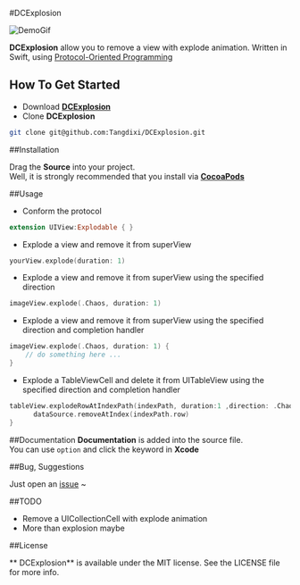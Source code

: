 #DCExplosion

![DemoGif](https://raw.githubusercontent.com/Tangdixi/DCExplosion/master/Explosion.gif)

**DCExplosion** allow you to remove a view with explode animation. Written in Swift, using [Protocol-Oriented Programming](https://developer.apple.com/videos/play/wwdc2015/408/)

## How To Get Started  
- Download [**DCExplosion**](https://codeload.github.com/Tangdixi/DCExplosion/zip/master)
- Clone **DCExplosion**
```bash
git clone git@github.com:Tangdixi/DCExplosion.git
``` 

##Installation

Drag the **Source** into your project.  
Well, it is strongly recommended that you install via [**CocoaPods**](https://cocoapods.org)

##Usage
* Conform the protocol 
```swift
extension UIView:Explodable { }
```
* Explode a view and remove it from superView
```swift
yourView.explode(duration: 1)
```
* Explode a view and remove it from superView using the specified direction
```swift
imageView.explode(.Chaos, duration: 1)
```
* Explode a view and remove it from superView using the specified direction and completion handler
```swift
imageView.explode(.Chaos, duration: 1) {
	// do something here ...
}
```
* Explode a TableViewCell and delete it from UITableView using the specified direction and completion handler
```swift
tableView.explodeRowAtIndexPath(indexPath, duration:1 ,direction: .Chaos) {
      dataSource.removeAtIndex(indexPath.row)
}
```  

##Documentation
**Documentation** is added into the source file.  
You can use `option` and click the keyword in **Xcode**   

##Bug, Suggestions

Just open an [issue](https://github.com/Tangdixi/DCQRCode/issues) ~ 

##TODO
*  Remove a UICollectionCell with explode animation
*  More than explosion maybe

##License

** DCExplosion** is available under the MIT license. See the LICENSE file for more info.

